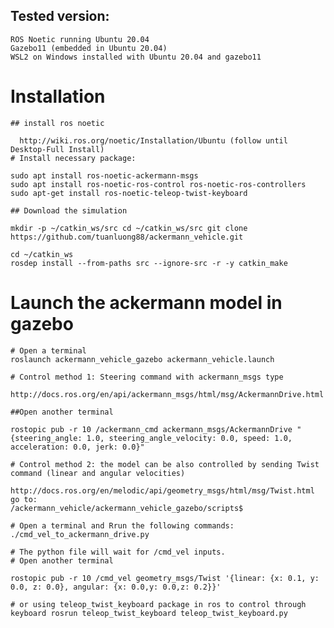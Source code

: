 ## Tested version:

    ROS Noetic running Ubuntu 20.04
    Gazebo11 (embedded in Ubuntu 20.04)
    WSL2 on Windows installed with Ubuntu 20.04 and gazebo11

# Installation 

    ## install ros noetic

      http://wiki.ros.org/noetic/Installation/Ubuntu (follow until Desktop-Full Install)
    # Install necessary package:

    sudo apt install ros-noetic-ackermann-msgs 
    sudo apt install ros-noetic-ros-control ros-noetic-ros-controllers 
    sudo apt-get install ros-noetic-teleop-twist-keyboard
    
    ## Download the simulation

    mkdir -p ~/catkin_ws/src cd ~/catkin_ws/src git clone https://github.com/tuanluong88/ackermann_vehicle.git

    cd ~/catkin_ws 
    rosdep install --from-paths src --ignore-src -r -y catkin_make

# Launch the ackermann model in gazebo

    # Open a terminal
    roslaunch ackermann_vehicle_gazebo ackermann_vehicle.launch
  
    # Control method 1: Steering command with ackermann_msgs type

    http://docs.ros.org/en/api/ackermann_msgs/html/msg/AckermannDrive.html
    
    ##Open another terminal

    rostopic pub -r 10 /ackermann_cmd ackermann_msgs/AckermannDrive "{steering_angle: 1.0, steering_angle_velocity: 0.0, speed: 1.0, acceleration: 0.0, jerk: 0.0}"
    
    # Control method 2: the model can be also controlled by sending Twist command (linear and angular velocities) 

    http://docs.ros.org/en/melodic/api/geometry_msgs/html/msg/Twist.html
    go to:
    /ackermann_vehicle/ackermann_vehicle_gazebo/scripts$
    
    # Open a terminal and Rrun the following commands:
    ./cmd_vel_to_ackermann_drive.py
    
    # The python file will wait for /cmd_vel inputs.
    # Open another terminal

    rostopic pub -r 10 /cmd_vel geometry_msgs/Twist '{linear: {x: 0.1, y: 0.0, z: 0.0}, angular: {x: 0.0,y: 0.0,z: 0.2}}'

    # or using teleop_twist_keyboard package in ros to control through keyboard rosrun teleop_twist_keyboard teleop_twist_keyboard.py
